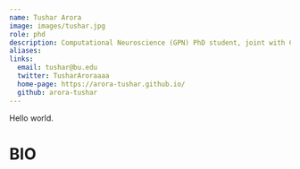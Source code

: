 ```yaml
---
name: Tushar Arora 
image: images/tushar.jpg
role: phd
description: Computational Neuroscience (GPN) PhD student, joint with Chandramouli Chandrasekaran
aliases:
links:
  email: tushar@bu.edu
  twitter: TusharAroraaaa
  home-page: https://arora-tushar.github.io/
  github: arora-tushar
---
```


Hello world.

# BIO
